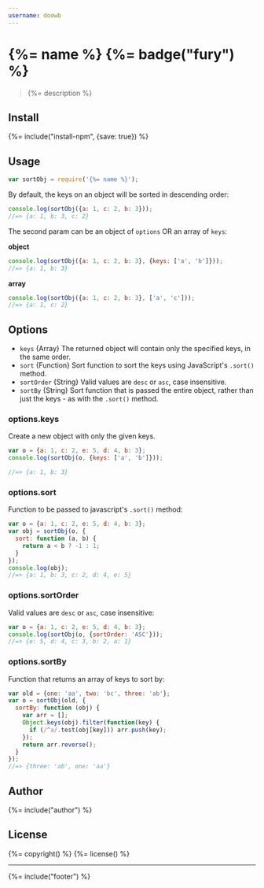 ```yaml
---
username: doowb
---
```

# {%= name %} {%= badge("fury") %}

> {%= description %}

## Install
{%= include("install-npm", {save: true}) %}

## Usage

```js
var sortObj = require('{%= name %}');
```

By default, the keys on an object will be sorted in descending order:

```js
console.log(sortObj({a: 1, c: 2, b: 3}));
//=> {a: 1, b: 3, c: 2}
```

The second param can be an object of `options` OR an array of `keys`:

**object**

```js
console.log(sortObj({a: 1, c: 2, b: 3}, {keys: ['a', 'b']}));
//=> {a: 1, b: 3}
```

**array**

```js
console.log(sortObj({a: 1, c: 2, b: 3}, ['a', 'c']));
//=> {a: 1, c: 2}
```

## Options

* `keys` {Array} The returned object will contain only the specified keys, in the same order.
* `sort` {Function} Sort function to sort the keys using JavaScript's `.sort()` method.
* `sortOrder` {String} Valid values are `desc` or `asc`, case insensitive.
* `sortBy` {String} Sort function that is passed the entire object, rather than just the keys - as with the `.sort()` method.

### options.keys

Create a new object with only the given keys.

```js
var o = {a: 1, c: 2, e: 5, d: 4, b: 3};
console.log(sortObj(o, {keys: ['a', 'b']}));

//=> {a: 1, b: 3}
```

### options.sort

Function to be passed to javascript's `.sort()` method:

```js
var o = {a: 1, c: 2, e: 5, d: 4, b: 3};
var obj = sortObj(o, {
  sort: function (a, b) {
    return a < b ? -1 : 1;
  }
});
console.log(obj);
//=> {a: 1, b: 3, c: 2, d: 4, e: 5}
```

### options.sortOrder

Valid values are `desc` or `asc`, case insensitive:

```js
var o = {a: 1, c: 2, e: 5, d: 4, b: 3};
console.log(sortObj(o, {sortOrder: 'ASC'}));
//=> {e: 5, d: 4, c: 3, b: 2, a: 1}
```

### options.sortBy

Function that returns an array of keys to sort by:

```js
var old = {one: 'aa', two: 'bc', three: 'ab'};
var o = sortObj(old, {
  sortBy: function (obj) {
    var arr = [];
    Object.keys(obj).filter(function(key) {
      if (/^a/.test(obj[key])) arr.push(key);
    });
    return arr.reverse();
  }
});
//=> {three: 'ab', one: 'aa'}
```

## Author
{%= include("author") %}

## License
{%= copyright() %}
{%= license() %}

***

{%= include("footer") %}
